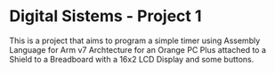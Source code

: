 # Digital Sistems - Project 1
This is a project that aims to program a simple timer using Assembly Language for Arm v7 Archtecture for an Orange PC Plus attached to a Shield to a Breadboard with a 16x2 LCD Display and some buttons.



